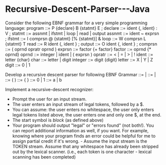 # Recursive-Descent-Parser---Java
 
Consider the following EBNF grammar for a very simple programming language:
program ::= P {declare} B {statmt} E ;
declare ::= ident {, ident} : V ; 
statmt ::= assnmt | ifstmt | loop | read | output 
assnmt ::= ident ~ exprsn ;
ifstmt ::= I comprsn @ {statmt} [% {statmt}] &
loop ::= W comprsn L {statmt} T
read ::= R ident {, ident } ;
output ::= O ident {, ident } ; 
comprsn ::= ( oprnd opratr oprnd ) 
exprsn ::= factor {+ factor} 
factor ::= oprnd {* oprnd}
oprnd ::= integer | ident | ( exprsn )
opratr ::= < | = | > | !
ident ::= letter {char}
char ::= letter | digit
integer ::= digit {digit}
letter ::= X | Y | Z
digit ::= 0 | 1

Develop a recursive descent parser for following EBNF Grammar
<exp> ::= <atom> | <list>
<atom> ::= <digit> | <string>
<list> ::= ( <exprlist> )
<exprlist> ::= { <exp> }
<digit> ::= 0 | 1
<string> ::= a | b
  
 Implement a recursive-descent recognizer:
   - Prompt the user for an input stream.
   - The user enters an input stream of legal tokens, followed by a $.
   - You can assume:
           the user enters no whitespace,
           the user only enters legal tokens listed above,
           the user enters one and only one $, at the end.
   - The start symbol is *block* (as defined above)
   - Your program should output "legal" or "errors found" (not both!).
           You can report additional information as well, if you want.
           For example, knowing where your program finds an error could
           be helpful for me to assign partial credit if it's wrong.
    - Assume the input stream is the TOKEN stream.  Assume that any
           whitespace has already been stripped out by the lexical scanner.
           (i.e., each token is one character - lexical scanning has been completed)
  
